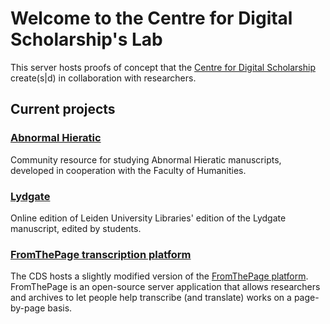# Welcome to the Centre for Digital Scholarship's Lab

This server hosts proofs of concept that the <a href="https://www.library.universiteitleiden.nl/research-and-publishing/centre-for-digital-scholarship" target="_blank">Centre for Digital Scholarship</a> create(s|d) in collaboration with researchers.

## Current projects

### [Abnormal Hieratic](abnormalhieratic/)

Community resource for studying Abnormal Hieratic manuscripts, developed in cooperation with the Faculty of Humanities.

### [Lydgate](lydgate/)

Online edition of Leiden University Libraries' edition of the Lydgate manuscript, edited by students.

### [FromThePage transcription platform](transcription/)

The CDS hosts a slightly modified version of the [FromThePage platform](https://fromthepage.com). FromThePage is an open-source server application that allows researchers and archives to let people help transcribe (and translate) works on a page-by-page basis.
